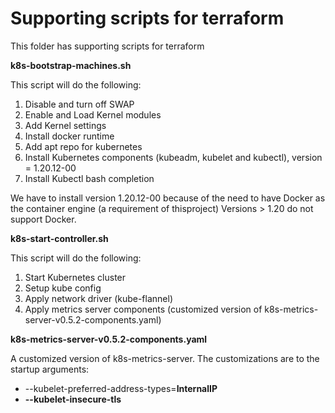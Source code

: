 # Supporting scripts for terraform

This folder has supporting scripts for terraform

**k8s-bootstrap-machines.sh**

This script will do the following:

1. Disable and turn off SWAP
2. Enable and Load Kernel modules
3. Add Kernel settings
4. Install docker runtime
5. Add apt repo for kubernetes
6. Install Kubernetes components (kubeadm, kubelet and kubectl), version = 1.20.12-00
7. Install Kubectl bash completion

We have to install version 1.20.12-00 because of the need to have Docker as 
the container engine (a requirement of thisproject)
Versions > 1.20 do not support Docker.

**k8s-start-controller.sh**

This script will do the following:

1. Start Kubernetes cluster
2. Setup kube config
3. Apply network driver (kube-flannel)
4. Apply metrics server components (customized version of k8s-metrics-server-v0.5.2-components.yaml)

**k8s-metrics-server-v0.5.2-components.yaml**

A customized version of k8s-metrics-server.
The customizations are to the startup arguments:
   - --kubelet-preferred-address-types=**InternalIP**
   - **--kubelet-insecure-tls**
